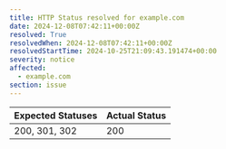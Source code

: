 ```yaml
---
title: HTTP Status resolved for example.com
date: 2024-12-08T07:42:11+00:00Z
resolved: True
resolvedWhen: 2024-12-08T07:42:11+00:00Z
resolvedStartTime: 2024-10-25T21:09:43.191474+00:00
severity: notice
affected:
  - example.com
section: issue
---
```


| Expected Statuses | Actual Status  |
|-------------------|----------------|
| 200, 301, 302 | 200 |
